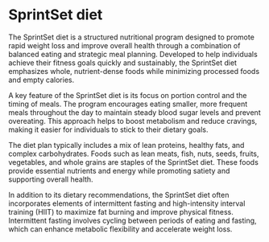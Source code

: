 <!--
source: gpt-40
tags: diets
-->

# SprintSet diet

The SprintSet diet is a structured nutritional program designed to promote rapid
weight loss and improve overall health through a combination of balanced eating
and strategic meal planning. Developed to help individuals achieve their fitness
goals quickly and sustainably, the SprintSet diet emphasizes whole,
nutrient-dense foods while minimizing processed foods and empty calories.

A key feature of the SprintSet diet is its focus on portion control and the
timing of meals. The program encourages eating smaller, more frequent meals
throughout the day to maintain steady blood sugar levels and prevent overeating.
This approach helps to boost metabolism and reduce cravings, making it easier
for individuals to stick to their dietary goals.

The diet plan typically includes a mix of lean proteins, healthy fats, and
complex carbohydrates. Foods such as lean meats, fish, nuts, seeds, fruits,
vegetables, and whole grains are staples of the SprintSet diet. These foods
provide essential nutrients and energy while promoting satiety and supporting
overall health.

In addition to its dietary recommendations, the SprintSet diet often
incorporates elements of intermittent fasting and high-intensity interval
training (HIIT) to maximize fat burning and improve physical fitness.
Intermittent fasting involves cycling between periods of eating and fasting,
which can enhance metabolic flexibility and accelerate weight loss.
